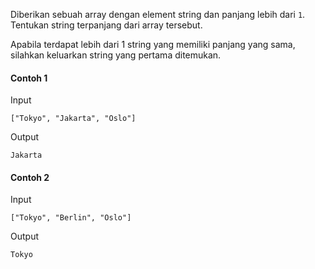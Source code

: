 Diberikan sebuah array dengan element string dan panjang lebih dari `1`.
Tentukan string terpanjang dari array tersebut.

Apabila terdapat lebih dari 1 string yang memiliki panjang yang sama, silahkan keluarkan string yang pertama ditemukan.

#### Contoh 1
Input
```
["Tokyo", "Jakarta", "Oslo"]
```
Output
```
Jakarta
```

#### Contoh 2
Input
```
["Tokyo", "Berlin", "Oslo"]
```
Output
```
Tokyo
```